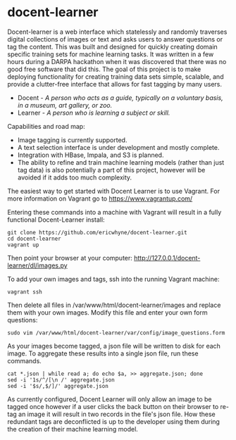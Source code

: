 docent-learner
==============

Docent-learner is a web interface which statelessly and randomly traverses digital collections of images or text and asks users to answer questions or tag the content. This was built and designed for quickly creating domain specific training sets for machine learning tasks. It was written in a few hours during a DARPA hackathon when it was discovered that there was no good free software that did this. The goal of this project is to make deploying functionality for creating training data sets simple, scalable, and provide a clutter-free interface that allows for fast tagging by many users.

* Docent - _A person who acts as a guide, typically on a voluntary basis, in a museum, art gallery, or zoo._
* Learner - _A person who is learning a subject or skill._

Capabilities and road map:
- Image tagging is currently supported. 
- A text selection interface is under development and mostly complete.
- Integration with HBase, Impala, and S3 is planned.
- The ability to refine and train machine learning models (rather than just tag data) is also potentially a part of this project, however will be avoided if it adds too much complexity. 

The easiest way to get started with Docent Learner is to use Vagrant. For more information on Vagrant go to https://www.vagrantup.com/

Entering these commands into a machine with Vagrant will result in a fully functional Docent-Learner install:
```
git clone https://github.com/ericwhyne/docent-learner.git
cd docent-learner
vagrant up
```
Then point your browser at your computer: http://127.0.0.1/docent-learner/dl/images.py

To add your own images and tags, ssh into the running Vagrant machine:
```
vagrant ssh
```
Then delete all files in /var/www/html/docent-learner/images and replace them with your own images.
Modify this file and enter your own form questions:
```
sudo vim /var/www/html/docent-learner/var/config/image_questions.form
```

As your images become tagged, a json file will be written to disk for each image. To aggregate these results into a single json file, run these commands.
```
cat *.json | while read a; do echo $a, >> aggregate.json; done
sed -i '1s/^/[\n /' aggregate.json
sed -i '$s/,$/]/' aggregate.json
```

As currently configured, Docent Learner will only allow an image to be tagged once however if a user clicks the back button on their browser to re-tag an image it will result in two records in the file's json file. How these redundant tags are deconflicted is up to the developer using them during the creation of their machine learning model.

